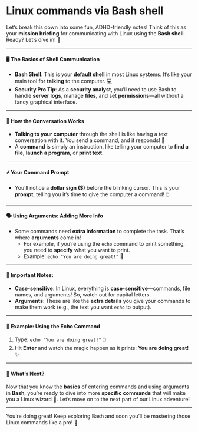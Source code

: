 # Linux commands via Bash shell

Let’s break this down into some fun, ADHD-friendly notes! Think of this as your **mission briefing** for communicating with Linux using the **Bash shell**. Ready? Let’s dive in! 🚀

***

#### 🖥️ **The Basics of Shell Communication**

* **Bash Shell**: This is your **default shell** in most Linux systems. It’s like your main tool for **talking** to the computer. 💻
* **Security Pro Tip**: As a **security analyst**, you’ll need to use Bash to handle **server logs**, manage **files**, and set **permissions**—all without a fancy graphical interface.

***

#### 💬 **How the Conversation Works**

* **Talking to your computer** through the shell is like having a text conversation with it. You send a command, and it responds! 📲
* A **command** is simply an instruction, like telling your computer to **find a file**, **launch a program**, or **print text**.

***

#### ⚡ **Your Command Prompt**

* You’ll notice a **dollar sign ($)** before the blinking cursor. This is your **prompt**, telling you it’s time to give the computer a command! 🖱️

***

#### 🗣️ **Using Arguments: Adding More Info**

* Some commands need **extra information** to complete the task. That’s where **arguments** come in!
  * For example, if you’re using the `echo` command to print something, you need to **specify** what you want to print.
  * Example: `echo "You are doing great!"` 👏

***

#### 🧠 **Important Notes:**

* **Case-sensitive**: In Linux, everything is **case-sensitive**—commands, file names, and arguments! So, watch out for capital letters.
* **Arguments**: These are like the **extra details** you give your commands to make them work (e.g., the text you want `echo` to output).

***

#### 🎯 **Example: Using the Echo Command**

1. Type: `echo "You are doing great!"` 🖱️
2. Hit **Enter** and watch the magic happen as it prints: **You are doing great!** ✨

***

#### 🚀 **What’s Next?**

Now that you know the **basics** of entering commands and using arguments in **Bash**, you’re ready to dive into more **specific commands** that will make you a Linux wizard 🧙. Let’s move on to the next part of our Linux adventure!

***

You’re doing great! Keep exploring Bash and soon you’ll be mastering those Linux commands like a pro! 🎉
